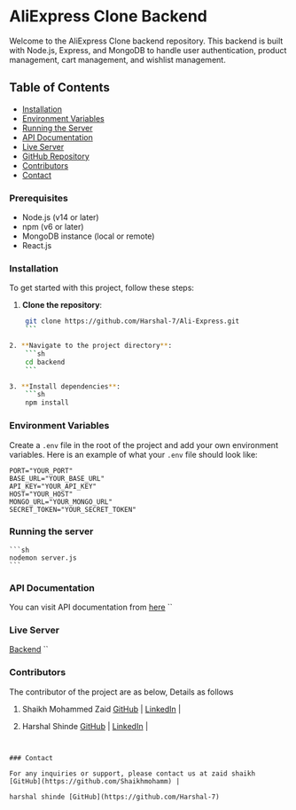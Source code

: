 # AliExpress Clone Backend

Welcome to the AliExpress Clone backend repository. This backend is built with Node.js, Express, and MongoDB to handle user authentication, product management, cart management, and wishlist management.

## Table of Contents
- [Installation](#installation)
- [Environment Variables](#environment-variables)
- [Running the Server](#running-the-server)
- [API Documentation](#api-documentation)
- [Live Server](#live-server)
- [GitHub Repository](#github-repository)
- [Contributors](#contributors)
- [Contact](#contact)

### Prerequisites

- Node.js (v14 or later)
- npm (v6 or later)
- MongoDB instance (local or remote)
- React.js


### Installation

To get started with this project, follow these steps:

1. **Clone the repository**:
```sh
    git clone https://github.com/Harshal-7/Ali-Express.git
    ```

2. **Navigate to the project directory**:
    ```sh
    cd backend
    ```

3. **Install dependencies**:
    ```sh
    npm install
```

### Environment Variables

Create a `.env` file in the root of the project and add your own environment variables. Here is an example of what your `.env` file should look like:

```env
PORT="YOUR_PORT"
BASE_URL="YOUR_BASE_URL"
API_KEY="YOUR_API_KEY"
HOST="YOUR_HOST"
MONGO_URL="YOUR_MONGO_URL"
SECRET_TOKEN="YOUR_SECRET_TOKEN"
```


### Running the server
    ```sh
    nodemon server.js
    ```

### API Documentation
You can visit API documentation from [here](https://documenter.getpostman.com/view/32824294/2sA3rwNuRn)
``

### Live Server
[Backend](https://ali-express-clone.onrender.com) 
``


### Contributors
The  contributor of the project are as below, Details as follows

1. Shaikh Mohammed Zaid
[GitHub](https://github.com/Shaikhmohamm) |
[LinkedIn](https://www.linkedin.com/in/zaid-shaikh-37b1b6171/) |

2. Harshal Shinde
[GitHub](https://github.com/Harshal-7) |
[LinkedIn](https://www.linkedin.com/in/harshal-shinde-77a862210?lipi=urn%3Ali%3Apage%3Ad_flagship3_profile_view_base_contact_details%3ByzOQDYtxQaa7el%2BmrwHMDw%3D%3D) |
```


### Contact

For any inquiries or support, please contact us at zaid shaikh [GitHub](https://github.com/Shaikhmohamm) | 

harshal shinde [GitHub](https://github.com/Harshal-7)
